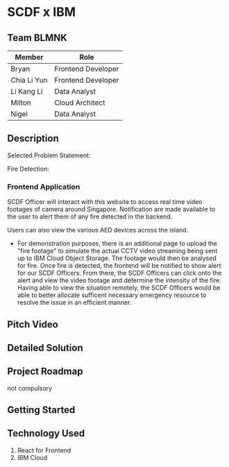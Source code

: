 # SCDF x IBM

## Team BLMNK

Member | Role
------ | -----
Bryan | Frontend Developer
Chia Li Yun | Frontend Developer
Li Kang Li | Data Analyst
Milton | Cloud Architect
Nigel | Data Analyst

## Description
Selected Problem Statement: 

Fire Detection:
### Frontend Application
SCDF Officer will interact with this website to access real time video footages of camera around Singapore. Notification are made available to the user to alert them of any fire detected in the backend.

Users can also view the various AED devices across the island. 

* For demonstration purposes, there is an additional page to upload the "fire footage" to simulate the actual CCTV video streaming being sent up to IBM Cloud Object Storage. The footage would then be analysed for fire. Once fire is detected, the frontend will be notified to show alert for our SCDF Officers. From there, the SCDF Officers can click onto the alert and view the video footage and determine the intensity of the fire. Having able to view the situation remotely, the SCDF Officers would be able to better allocate sufficent necessary emergency resource to resolve the issue in an efficient manner. 

## Pitch Video

## Detailed Solution

## Project Roadmap
not compulsory

## Getting Started

## Technology Used
1. React for Frontend
2. IBM Cloud 
